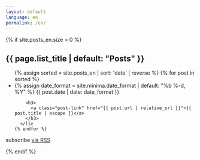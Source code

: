 ```yaml
---
layout: default
language: en
permalink: /en/
---
```


{% if site.posts_en.size > 0 %}
<h2 class="post-list-heading">{{ page.list_title | default: "Posts" }}</h2>
  <ul class="post-list">
  {% assign sorted = site.posts_en | sort: 'date' | reverse %}
  {% for post in sorted  %}
      <li>
        {% assign date_format = site.minima.date_format | default: "%b %-d, %Y" %}
        <span class="post-meta">{{ post.date | date: date_format }}</span>

        <h3>
          <a class="post-link" href="{{ post.url | relative_url }}">{{ post.title | escape }}</a>
        </h3>
      </li>
    {% endfor %}
  </ul>

  <p class="rss-subscribe">subscribe <a href="{{ "/feed.xml" | relative_url }}">via RSS</a></p>
{% endif %}
